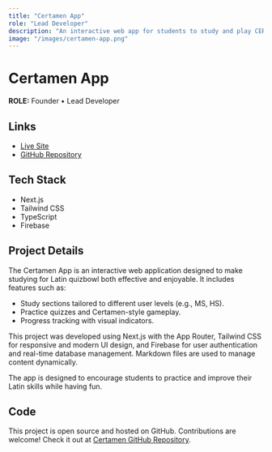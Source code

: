 ```yaml
---
title: "Certamen App"
role: "Lead Developer"
description: "An interactive web app for students to study and play CERTAMEN (quizbowl but for the Classics)!."
image: "/images/certamen-app.png"
---
```


# Certamen App

**ROLE:** Founder • Lead Developer

## Links
- [Live Site](https://certamen.vercel.app)
- [GitHub Repository](https://github.com/colicolas/certamen)

## Tech Stack
- Next.js
- Tailwind CSS
- TypeScript
- Firebase

## Project Details
The Certamen App is an interactive web application designed to make studying for Latin quizbowl both effective and enjoyable. It includes features such as:

- Study sections tailored to different user levels (e.g., MS, HS).
- Practice quizzes and Certamen-style gameplay.
- Progress tracking with visual indicators.

This project was developed using Next.js with the App Router, Tailwind CSS for responsive and modern UI design, and Firebase for user authentication and real-time database management. Markdown files are used to manage content dynamically.

The app is designed to encourage students to practice and improve their Latin skills while having fun.

## Code
This project is open source and hosted on GitHub. Contributions are welcome! Check it out at [Certamen GitHub Repository](https://github.com/demi-zheng/certamen).
